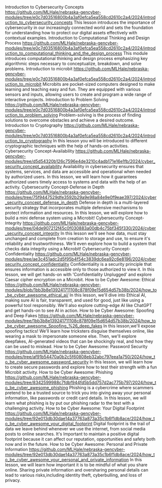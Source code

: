 <!-- tab separated syntax: title (required)	 link_to_module_root (required)	 short description (optional)  -->
Introduction to Cybersecurity Concepts  https://github.com/MLHale/nebraska-gencyber-modules/tree/e0c7d03516800b4a3af0efca5ea558cd2610c2a4/2024/introduction_to_cybersecurity_concepts This lesson introduces the importance of cybersecurity in our increasingly connected world and sets the foundation for understanding how to protect our digital assets effectively with contextual examples.
Introduction to Computational Thinking and Design Process  https://github.com/MLHale/nebraska-gencyber-modules/tree/e0c7d03516800b4a3af0efca5ea558cd2610c2a4/2024/introduction_to_computational_thinking_and_the_design_process  This module introduces computational thinking and design process emphasizing key algorithmic steps necessary to conceptualize, breakdown, and solve problems. 
Introduction to microbit  https://github.com/MLHale/nebraska-gencyber-modules/tree/e0c7d03516800b4a3af0efca5ea558cd2610c2a4/2024/introduction_to_microbit  Microbits are pocket-sized computers designed to make learning and teaching easy and fun. They are equipped with various sensors and inputs, allowing users to create and program a wide range of interactive projects.
Introduction to Problem Solving  https://github.com/MLHale/nebraska-gencyber-modules/tree/e0c7d03516800b4a3af0efca5ea558cd2610c2a4/2024/introduction_to_problem_solving  Problem-solving is the process of finding solutions to overcome obstacles and achieve a desired outcome.
Introduction to Cryptography  https://github.com/MLHale/nebraska-gencyber-modules/tree/e0c7d03516800b4a3af0efca5ea558cd2610c2a4/2024/introduction_to_cryptography  In this lesson you will be introduced to different cryptographic techniques with the help of hands-on activities.
Cybersecurity Concept-Availability  https://github.com/MLHale/nebraska-gencyber-modules/tree/d5d54320b126c7596e4de3210c4adb171e16e1fb/2024/cyber_security_concept_availability  Availability in cybersecurity ensures that systems, services, and data are accessible and operational when needed by authorized users. In this lesson, we will learn how it guarantees authorized users timely access to systems and data with the help of an activity.
Cybersecurity Concept-Defense in Depth  https://github.com/MLHale/nebraska-gencyber-modules/tree/75f9447529dfe3592b29a9e98a84e9e0f9eae397/2024/cyber_security_concept_defense_in_depth  Defense in depth is a multi-layered security strategy that incorporates multiple defensive mechanisms to protect information and resources. In this lesson, we will explore how to build a mini defense system using a Microbit!
Cybersecurity Concept-Integrity  https://github.com/MLHale/nebraska-gencyber-modules/tree/04de907212f45c0f030883a00db4c75bf345f330/2024/cyber_security_concept_integrity  In this lesson we'll see how data, must stay unchanged and complete from creation to storage and use, to ensure it's reliability and trustworthiness. We'll even explore how to build a system that checks data integrity using a Microbit!
Cybersecurity Concept-Confidentiality  https://github.com/MLHale/nebraska-gencyber-modules/tree/ae3c451adc2d5f95b4f54c3839dc6ea92c6e8196/2024/cybersecurity_concept_confidentiality  Confidentiality is a security principle that ensures information is accessible only to those authorized to view it. In this lesson, we will get hands-on with 'Confidentiality Unplugged' and explore Caesar cipher encryption on a Microbit.
How to be Cyber Awesome: Ethical  https://github.com/MLHale/nebraska-gencyber-modules/blob/1bb3b8e139241711108c878f09e15d654d57b38b/2024/how_to_be_cyber_awesome_ethical_ai/  In this lesson, we'll dive into Ethical AI, making sure AI is fair, transparent, and used for good, just like using a powerful tool responsibly. We'll also explore cutting-edge AI like ChatGPT and get hands-on to see AI in action.
How to be Cyber Awesome: Spoofing and Deep Fakes  https://github.com/MLHale/nebraska-gencyber-modules/tree/1bb3b8e139241711108c878f09e15d654d57b38b/2024/how_to_be_cyber_awesome_Spoofing_%26_deep_fakes  In this lesson,we'll expose spoofing tactics! We'll learn how tricksters disguise themselves online, like wearing a mask to impersonate someone else. Then, we'll explore deepfakes, AI-generated videos that can be shockingly real, and how they can be used to mislead.
How to be Cyber Awesome: Password Security  https://github.com/MLHale/nebraska-gencyber-modules/tree/af91b54470a0b2c5f60808eb32abc797eea1a750/2024/how_to_be_cyber_awesome_password_security  In this lesson, we will learn how to create secure passwords and explore how to test their strength with a fun Microbit activity.
How to be Cyber Awesome: Phishing  https://github.com/MLHale/nebraska-gencyber-modules/tree/8342599988c7fdbf944fd5b5dd757d2ac775b797/2024/how_to_be_cyber_awesome_phishing  Phishing is a cybercrime where scammers pretend to be a trusted source to trick you into giving away your personal information, like passwords or credit card details. In this lesson, we will learn what phishing is by put our phishing radar to the test with a challenging activity.
How to be Cyber Awesome: Your Digital Footprint  https://github.com/MLHale/nebraska-gencyber-modules/tree/92e013db30dae14a37763a873a35c1b6f1db8ace/2024/how_to_be_cyber_awesome_your_digital_footprint  Digital footprint is the trail of data we leave behind whenever we use the internet, from social media posts to online searches. It's Important to maintain a positive digital footprint because it can affect our reputation, opportunities and safety both now and in the future.
How to be Cyber Awesome: Personal and Private Information  https://github.com/MLHale/nebraska-gencyber-modules/tree/92e013db30dae14a37763a873a35c1b6f1db8ace/2024/how_to_be_cyber_awesome_your_personal_and_private_information  In this lesson, we will learn how important it is to be mindful of what you share online. Sharing private information and oversharing personal details can lead to various risks,including identity theft, cyberbulling, and loss of privacy.
